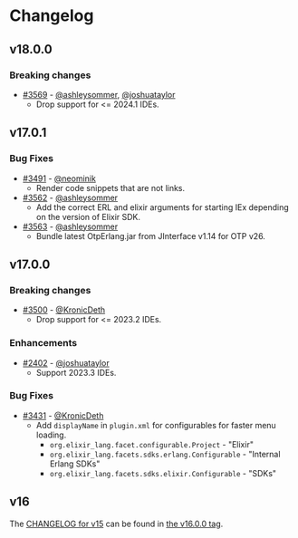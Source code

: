 # Changelog

## v18.0.0
### Breaking changes
* [#3569](https://github.com/KronicDeth/intellij-elixir/pull/3569) - [@ashleysommer](https://github.com/ashleysommer), [@joshuataylor](https://github.com/joshuataylor)
  * Drop support for <= 2024.1 IDEs.

## v17.0.1

### Bug Fixes
* [#3491](https://github.com/KronicDeth/intellij-elixir/pull/3491) - [@neominik](https://github.com/neominik)
  * Render code snippets that are not links.
* [#3562](https://github.com/KronicDeth/intellij-elixir/pull/3562) - [@ashleysommer](https://github.com/ashleysommer)
  * Add the correct ERL and elixir arguments for starting IEx depending on the version of Elixir SDK.
* [#3563](https://github.com/KronicDeth/intellij-elixir/pull/3563) - [@ashleysommer](https://github.com/ashleysommer)
  * Bundle latest OtpErlang.jar from JInterface v1.14 for OTP v26.

## v17.0.0

### Breaking changes
* [#3500](https://github.com/KronicDeth/intellij-elixir/pull/3500) - [@KronicDeth](https://github.com/KronicDeth)
  * Drop support for <= 2023.2 IDEs.

### Enhancements
* [#2402](https://github.com/KronicDeth/intellij-elixir/pull/3402) - [@joshuataylor](https://github.com/joshuataylor)
  * Support 2023.3 IDEs.

### Bug Fixes
* [#3431](https://github.com/KronicDeth/intellij-elixir/pull/3431) - [@KronicDeth](https://github.com/KronicDeth)
  * Add `displayName` in `plugin.xml` for configurables for faster menu loading.
    * `org.elixir_lang.facet.configurable.Project` - "Elixir"
    * `org.elixir_lang.facets.sdks.erlang.Configurable` - "Internal Erlang SDKs"
    * `org.elixir_lang.facets.sdks.elixir.Configurable` - "SDKs"

## v16

The [CHANGELOG for v15](https://github.com/KronicDeth/intellij-elixir/blob/v15.1.0/CHANGELOG.md) can be found in [the v16.0.0 tag](https://github.com/KronicDeth/intellij-elixir/tree/v16.0.0).
